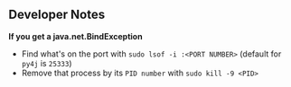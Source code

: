 ## Developer Notes

**If you get a java.net.BindException**

* Find what's on the port with `sudo lsof -i :<PORT NUMBER>` (default for `py4j` is `25333`)
* Remove that process by its `PID number` with `sudo kill -9 <PID>`
